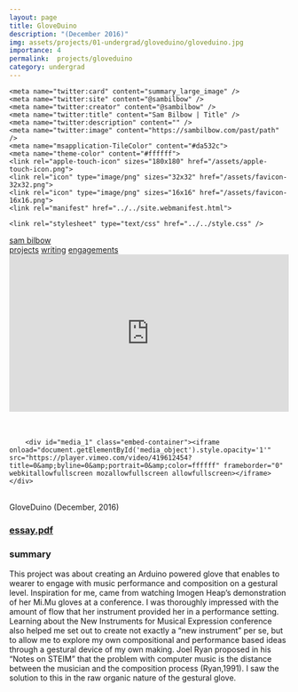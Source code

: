 ```yaml
---
layout: page
title: GloveDuino
description: "(December 2016)"
img: assets/projects/01-undergrad/gloveduino/gloveduino.jpg
importance: 4
permalink:  projects/gloveduino
category: undergrad
---
```

<!doctype html>
<html lang="en">
<head>
    <title>Sam Bilbow | GloveDuino</title>
    <meta charset="utf-8"/>
    <meta name="viewport" content="width=device-width" />
    <meta name="author" content="Sam Bilbow" />
    <meta name="copyright" content="Sam Bilbow" />
    <meta name="description" content="" />
 
    <meta name="twitter:card" content="summary_large_image" />
    <meta name="twitter:site" content="@sambilbow" />
    <meta name="twitter:creator" content="@sambilbow" />
    <meta name="twitter:title" content="Sam Bilbow | Title" />
    <meta name="twitter:description" content="" />
    <meta name="twitter:image" content="https://sambilbow.com/past/path" />
    <meta name="msapplication-TileColor" content="#da532c">
    <meta name="theme-color" content="#ffffff">
    <link rel="apple-touch-icon" sizes="180x180" href="/assets/apple-touch-icon.png">
    <link rel="icon" type="image/png" sizes="32x32" href="/assets/favicon-32x32.png">
    <link rel="icon" type="image/png" sizes="16x16" href="/assets/favicon-16x16.png">
    <link rel="manifest" href="../../site.webmanifest.html">
 
    <link rel="stylesheet" type="text/css" href="../../style.css" />
<style type="text/css">
    .embed-container {
        position: relative;
        padding-bottom: 56.25%;
        height: 0;
        overflow: hidden;
        max-width: 100%;
        margin: 0;
        background-color: white;
    }
    .embed-container iframe, .embed-container object, .embed-container embed {
        position: absolute;
        top: 0;
        left: 0;
        width: 100%;
        height: 100%;
        margin: 0;
    }
</style><script type="text/javascript">
var num_media = 3;
</script>
<script type="text/javascript" src="../../display_media.js"></script>

</head>
<body>


<div id="header">
    <div id="name"><a href="index.html" alt="about">sam bilbow</a></div>
    <div id="menu">
        <a href="../../projects/index.html" alt="projects" style="color: var(--gruv-orange);">projects</a>
        <a href="../../writing/index.html" alt="writing">writing</a>
        <a href="../../engagements/index.html" alt="engagements">engagements</a>
    </div>
</div>
<div class="clear"></div>
<div class="clear"></div>


<main role="main">




<div id="content">

<div id="media">
    <div id="media_object">
        <div id="media_0" class="embed-container"><iframe onload="document.getElementById('media_object').style.opacity='1'" src="https://player.vimeo.com/video/419610035?title=0&amp;byline=0&amp;portrait=0&amp;color=ffffff" frameborder="0" webkitallowfullscreen mozallowfullscreen allowfullscreen></iframe>
        </div>
    </div>
</div>

<br>
<br>


        <div id="media_1" class="embed-container"><iframe onload="document.getElementById('media_object').style.opacity='1'" src="https://player.vimeo.com/video/419612454?title=0&amp;byline=0&amp;portrait=0&amp;color=ffffff" frameborder="0" webkitallowfullscreen mozallowfullscreen allowfullscreen></iframe></div>



<div class="clear"></div>

<br>
<div class="info">
    <span class="title">GloveDuino (December, 2016)</span><br />
    
    
</div>

<div id="text" class="text">
    <h3><a href="essay.pdf">essay.pdf</a></h3>
    <h3>summary</h3>
    <p>
        This project was about creating an Arduino powered glove that enables to wearer to engage with music performance and composition on a gestural level. Inspiration for me, came from watching Imogen Heap’s demonstration of her Mi.Mu gloves at a conference. I was thoroughly impressed with the amount of flow that her instrument provided her in a performance setting. Learning about the New Instruments for Musical Expression conference also helped me set out to create not exactly a “new instrument” per se, but to allow me to explore my own compositional and performance based ideas through a gestural device of my own making. Joel Ryan proposed in his “Notes on STEIM” that the problem with computer music is the distance between the musician and the composition process (Ryan,1991). I saw the solution to this in the raw organic nature of the gestural glove.
    </p>

</div>




</div>

</main>

<script type="text/javascript">
</script>
</body>
</html>